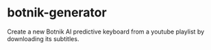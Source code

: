 # botnik-generator
Create a new Botnik AI predictive keyboard from a youtube playlist by downloading its subtitles.
